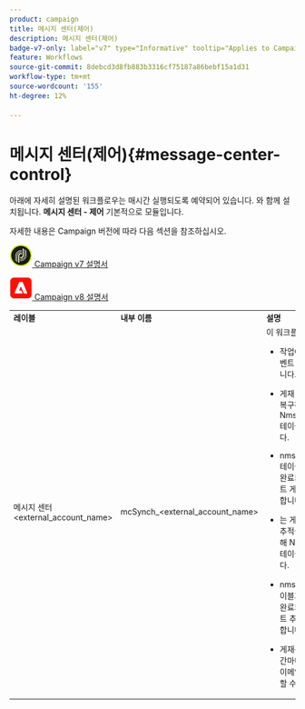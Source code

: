 ```yaml
---
product: campaign
title: 메시지 센터(제어)
description: 메시지 센터(제어)
badge-v7-only: label="v7" type="Informative" tooltip="Applies to Campaign Classic v7 only"
feature: Workflows
source-git-commit: 8debcd3d8fb883b3316cf75187a86bebf15a1d31
workflow-type: tm+mt
source-wordcount: '155'
ht-degree: 12%

---
```



# 메시지 센터(제어){#message-center-control}



아래에 자세히 설명된 워크플로우는 매시간 실행되도록 예약되어 있습니다. 와 함께 설치됩니다. **메시지 센터 - 제어** 기본적으로 모듈입니다.


자세한 내용은 Campaign 버전에 따라 다음 섹션을 참조하십시오.

![](assets/do-not-localize/v7.jpeg)[  Campaign v7 설명서](../../message-center/using/about-transactional-messaging.md)

![](assets/do-not-localize/v8.png)[  Campaign v8 설명서](https://experienceleague.adobe.com/docs/campaign/campaign-v8/send/transactional.html)


<table> 
 <tbody> 
  <tr> 
   <td> <strong>레이블</strong><br /> </td> 
   <td> <strong>내부 이름</strong><br /> </td> 
   <td> <strong>설명</strong><br /> </td> 
  </tr> 
  <tr> 
   <td> 메시지 센터 &lt;external_account_name&gt;<br /> </td> 
   <td> mcSynch_&lt;external_account_name&gt;<br /> </td> 
   <td> 이 워크플로우는<br /> 
    <ul> 
     <li> <p>작업에서 처리된 이벤트 목록을 복구합니다.</p> </li> 
     <li> <p>게재 메시지 자격을 복구하려면 NmsBroadLogMsg 테이블과 동기화합니다.</p> </li> 
     <li> <p>nmsBroadLogMsg 테이블과의 동기화가 완료되는 즉시 이벤트 게재 로그를 복구합니다.</p> </li> 
     <li> <p>는 게재 URL에 대한 추적을 복구하기 위해 NmsTrackingUrl 테이블과 동기화합니다.</p> </li> 
     <li> <p>nmsTrackingUrl 테이블과의 동기화가 완료되는 즉시 이벤트 추적 URL을 복구합니다.</p> </li> 
     <li> <p>게재를 보낸 후 3시간마다 격리된 모든 이메일 주소를 복구할 수 있습니다.</p> </li> 
    </ul> </td> 
  </tr> 
 </tbody> 
</table>

